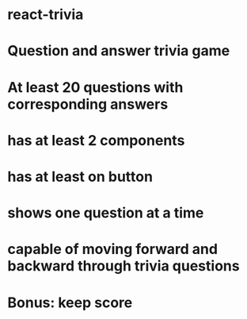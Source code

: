 # react-trivia
# Question and answer trivia game
# At least 20 questions with corresponding answers
# has at least 2 components
# has at least on button
# shows one question at a time
# capable of moving forward and backward through trivia questions
# Bonus: keep score
